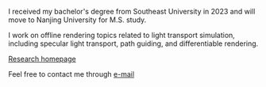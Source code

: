I received my bachelor's degree from Southeast University in 2023 and will move to Nanjing University for M.S. study.

I work on offline rendering topics related to light transport simulation, including specular light transport, path guiding, and differentiable rendering.

[Research homepage](http://zhiminfan.work)

Feel free to contact me through [e-mail](mollnn@foxmail.com) 


